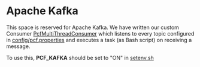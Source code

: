 # Apache Kafka

This space is reserved for Apache Kafka. We have written our custom Consumer [PcfMultiThreadConsumer](../../kafka/src/main/java/kafka/examples/PcfMultiThreadConsumer.java) which listens to every topic configured in [config/pcf.properties](config/pcf.properties) and executes a task (as Bash script) on receiving a message.

To use this, **PCF_KAFKA** should be set to "ON" in [setenv.sh](../setenv.sh)